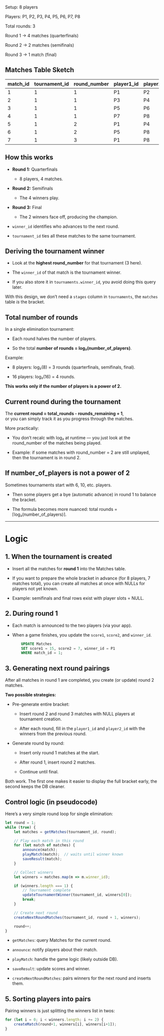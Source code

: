 Setup: 8 players

Players: P1, P2, P3, P4, P5, P6, P7, P8

Total rounds: 3

Round 1 → 4 matches (quarterfinals)

Round 2 → 2 matches (semifinals)

Round 3 → 1 match (final)

## Matches Table Sketch

| match_id | tournament_id | round_number | player1_id | player2_id | score1 | score2 | winner_id |
| -------- | ------------- | ------------ | ---------- | ---------- | ------ | ------ | --------- |
| 1	       | 1	           | 1	          | P1         | P2         | 11	 | 7	  | P1        |
| 2	       | 1	           | 1	          | P3	       | P4	        | 8	     | 10	  | P4        |
| 3	       | 1	           | 1	          | P5	       | P6	        | 12	 | 5	  | P5        |
| 4	       | 1	           | 1	          | P7	       | P8	        | 9	     | 14	  | P8        |
| 5	       | 1	           | 2	          | P1	       | P4	        | 13	 | 7	  | P1        |
| 6	       | 1	           | 2	          | P5	       | P8	        | 6	     | 11	  | P8        |
| 7	       | 1	           | 3	          | P1	       | P8	        | 15	 | 9	  | P1        |

## How this works

- **Round 1:** Quarterfinals

	+ 8 players, 4 matches.

- **Round 2:** Semifinals

	+ The 4 winners play.

- **Round 3:** Final

	+ The 2 winners face off, producing the champion.

- `winner_id` identifies who advances to the next round.

- `tournament_id` ties all these matches to the same tournament.


## Deriving the tournament winner

- Look at the **highest round_number** for that tournament (3 here).

- The `winner_id` of that match is the tournament winner.

- If you also store it in `tournaments.winner_id`, you avoid doing this query later.

With this design, we don’t need a `stages` column in `tournaments`, the `matches` table _is_ the bracket.


## Total number of rounds

In a single elimination tournament:

- Each round halves the number of players.

- So the total **number of rounds = log₂(number_of_players)**.

Example:

- 8 players: log₂(8) = 3 rounds (quarterfinals, semifinals, final).

- 16 players: log₂(16) = 4 rounds.

**This works only if the number of players is a power of 2.**


## Current round during the tournament

The **current round = total_rounds - rounds_remaining + 1**, \
or you can simply track it as you progress through the matches.

More practically:

- You don’t recalc with log₂ at runtime — you just look at the round_number of the matches being played.

- Example: if some matches with round_number = 2 are still unplayed, then the tournament is in round 2.


## If number_of_players is not a power of 2

Sometimes tournaments start with 6, 10, etc. players.

- Then some players get a bye (automatic advance) in round 1 to balance the bracket.

- The formula becomes more nuanced: total rounds = ⌈log₂(number_of_players)⌉.

---

# Logic

## 1. When the tournament is created

- Insert all the matches for **round 1** into the Matches table.

- If you want to prepare the whole bracket in advance (for 8 players, 7 matches total), you can create all matches at once with NULLs for players not yet known.

- Example: semifinals and final rows exist with player slots = NULL.

## 2. During round 1

- Each match is announced to the two players (via your app).

- When a game finishes, you update the `score1`, `score2`, and `winner_id`.

	```sql
		UPDATE Matches
		SET score1 = 15, score2 = 7, winner_id = P1
		WHERE match_id = 1;
	```

## 3. Generating next round pairings

After all matches in round 1 are completed, you create (or update) round 2 matches.

**Two possible strategies:**

- Pre-generate entire bracket:

	+ Insert round 2 and round 3 matches with NULL players at tournament creation.

	+ After each round, fill in the `player1_id` and `player2_id` with the winners from the previous round.

- Generate round by round:

	+ Insert only round 1 matches at the start.

	+ After round 1, insert round 2 matches.

	+ Continue until final.

Both work. The first one makes it easier to display the full bracket early, the second keeps the DB cleaner.

## Control logic (in pseudocode)

Here’s a very simple round loop for single elimination:

```js
let round = 1;
while (true) {
    let matches = getMatches(tournament_id, round);

    // Play each match in this round
    for (let match of matches) {
        announce(match);
        playMatch(match);  // waits until winner known
        saveResult(match);
    }

    // Collect winners
    let winners = matches.map(m => m.winner_id);

    if (winners.length === 1) {
        // Tournament complete
        updateTournamentWinner(tournament_id, winners[0]);
        break;
    }

    // Create next round
    createNextRoundMatches(tournament_id, round + 1, winners);

    round++;
}
```

- `getMatches`: query Matches for the current round.

- `announce`: notify players about their match.

- `playMatch`: handle the game logic (likely outside DB).

- `saveResult`: update scores and winner.

- `createNextRoundMatches`: pairs winners for the next round and inserts them.

## 5. Sorting players into pairs

Pairing winners is just splitting the winners list in twos:

```js
for (let i = 0; i < winners.length; i += 2) {
    createMatch(round+1, winners[i], winners[i+1]);
}
```